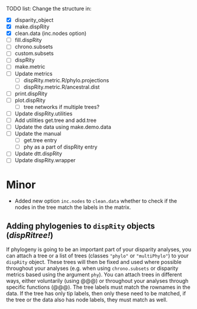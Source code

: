 TODO list:
Change the structure in:
 - [x] disparity_object
 - [x] make.dispRity
 - [x] clean.data (inc.nodes option)
 - [ ] fill.dispRity 
 - [ ] chrono.subsets
 - [ ] custom.subsets
 - [ ] dispRity
 - [ ] make.metric
 - [ ] Update metrics
    - [ ] dispRity.metric.R/phylo.projections
    - [ ] dispRity.metric.R/ancestral.dist
 - [ ] print.dispRity
 - [ ] plot.dispRity 
    - [ ] tree networks if multiple trees?
 - [ ] Update dispRity.utilities
 - [ ] Add utilities get.tree and add.tree
 - [ ] Update the data using make.demo.data
 - [ ] Update the manual
    - [ ] get.tree entry
    - [ ] phy as a part of dispRity entry
 - [ ] Update dtt.dispRity
 - [ ] Update dispRity.wrapper

# Minor
 * Added new option `inc.nodes` to `clean.data` whether to check if the nodes in the tree match the labels in the matrix.

## Adding phylogenies to `dispRity` objects (*dispRitree!*)

If phylogeny is going to be an important part of your disparity analyses, you can attach a tree or a list of trees (classes `"phylo"` or `"multiPhylo"`) to your `dispRity` object.
These trees will then be fixed and used where possible throughout your analyses (e.g. when using `chrono.subsets` or disparity metrics based using the argument `phy`).
You can attach trees in different ways, either voluntarily (using @@@) or throughout your analyses through specific functions (@@@).
The tree labels must match the rownames in the data. If the tree has only tip labels, then only these need to be matched, if the tree or the data also has node labels, they must match as well.
